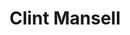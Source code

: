 ---
title: "Clint Mansell"
summary: "Clinton Darryl Mansell is an English musician, singer, and composer. He served as the lead vocalist of alt-rock band Pop Will Eat Itself. After the band's dissolution, Mansell moved to the United States and embarked on a career as a film score composer. Mansell partnered with American filmmaker Darren Aronofsky and composed the scores for his films Pi, Requiem for a Dream, The Fountain, The Wrestler, Black Swan, and Noah. Mansell is best known for the Requiem for a Dream soundtrack, particularly the film's composition \"Lux Aeterna\" and a re-orchestrated version titled \"Requiem for a Tower\" that was created for The Lord of the Rings: The Two Towers trailer, both of which have been featured in multiple advertisements, films, film trailers, video games and other media.
He has also provided the scores for the Ben Wheatley films High-Rise, Happy New Year, Colin Burstead and Rebecca and In the Earth. Other films featuring Mansell's scores include Sahara, Moon and Stoker. He has also composed music for television and video games.
Mansell's work on The Fountain was nominated for a Golden Globe and he was nominated for a Grammy Award for his work on Black Swan."
slug: "clint-mansell"
image: "clint-mansell.jpg"
apple_music_artist_url: "https://music.apple.com/gb/artist/clint-mansell/7239849"
wikipedia_url: "https://en.wikipedia.org/wiki/Clint_Mansell"
---